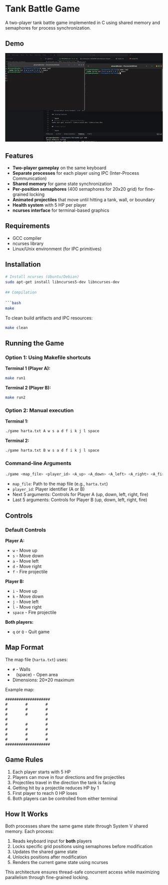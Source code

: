 # Tank Battle Game

A two-player tank battle game implemented in C using shared memory and semaphores for process synchronization.

## Demo

![Gameplay Demo](tank.gif)

## Features

- **Two-player gameplay** on the same keyboard
- **Separate processes** for each player using IPC (Inter-Process Communication)
- **Shared memory** for game state synchronization
- **Per-position semaphores** (400 semaphores for 20x20 grid) for fine-grained locking
- **Animated projectiles** that move until hitting a tank, wall, or boundary
- **Health system** with 5 HP per player
- **ncurses interface** for terminal-based graphics


## Requirements

- GCC compiler
- ncurses library
- Linux/Unix environment (for IPC primitives)

## Installation

```bash
# Install ncurses (Ubuntu/Debian)
sudo apt-get install libncurses5-dev libncurses-dev

## Compilation

```bash
make
```

To clean build artifacts and IPC resources:

```bash
make clean
```

## Running the Game

### Option 1: Using Makefile shortcuts

**Terminal 1 (Player A):**
```bash
make run1
```

**Terminal 2 (Player B):**
```bash
make run2
```

### Option 2: Manual execution

**Terminal 1:**
```bash
./game harta.txt A w s a d f i k j l space
```

**Terminal 2:**
```bash
./game harta.txt B w s a d f i k j l space
```

### Command-line Arguments

```bash
./game <map_file> <player_id> <A_up> <A_down> <A_left> <A_right> <A_fire> <B_up> <B_down> <B_left> <B_right> <B_fire>
```

- `map_file`: Path to the map file (e.g., `harta.txt`)
- `player_id`: Player identifier (A or B)
- Next 5 arguments: Controls for Player A (up, down, left, right, fire)
- Last 5 arguments: Controls for Player B (up, down, left, right, fire)

## Controls

### Default Controls

**Player A:**
- `w` - Move up
- `s` - Move down
- `a` - Move left
- `d` - Move right
- `f` - Fire projectile

**Player B:**
- `i` - Move up
- `k` - Move down
- `j` - Move left
- `l` - Move right
- `space` - Fire projectile

**Both players:**
- `q` or `Q` - Quit game

## Map Format

The map file (`harta.txt`) uses:
- `#` - Walls
- ` ` (space) - Open area
- Dimensions: 20×20 maximum

Example map:
```
####################
#        #        #
#        #        #
#        #        #
#                 #
#        #        #
#        #        #
#        #        #
#        #        #
####################
```

## Game Rules

1. Each player starts with 5 HP
2. Players can move in four directions and fire projectiles
3. Projectiles travel in the direction the tank is facing
4. Getting hit by a projectile reduces HP by 1
5. First player to reach 0 HP loses
6. Both players can be controlled from either terminal

## How It Works

Both processes share the same game state through System V shared memory. Each process:
1. Reads keyboard input for **both** players
2. Locks specific grid positions using semaphores before modification
3. Updates the shared game state
4. Unlocks positions after modification
5. Renders the current game state using ncurses

This architecture ensures thread-safe concurrent access while maximizing parallelism through fine-grained locking.
